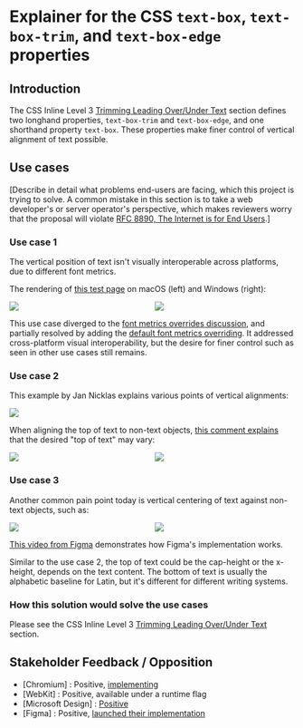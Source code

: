# Explainer for the CSS `text-box`, `text-box-trim`, and `text-box-edge` properties

## Introduction

The CSS Inline Level 3
[Trimming Leading Over/Under Text](https://drafts.csswg.org/css-inline-3/#leading-trim)
section defines two longhand properties, `text-box-trim` and `text-box-edge`,
and one shorthand property `text-box`.
These properties make finer control of vertical alignment of text possible.

## Use cases

[Describe in detail what problems end-users are facing, which this project is trying to solve. A
common mistake in this section is to take a web developer's or server operator's perspective, which
makes reviewers worry that the proposal will violate [RFC 8890, The Internet is for End
Users](https://www.rfc-editor.org/rfc/rfc8890).]

### Use case 1

The vertical position of text isn't visually interoperable across platforms,
due to different font metrics.

The rendering of
[this test page](https://tobireif.com/non_site_stuff/test_case_for_font_position_report_yet_another_font/)
on macOS (left) and Windows (right):
<style>
.side-by-side {
  display: grid;
  grid-template-columns: 1fr 1fr;
  gap: 10px;
}
</style>
<p class="side-by-side">
  <img src="https://user-images.githubusercontent.com/80411/41592189-1b1b8ee4-73bc-11e8-9c21-9ff43ac2167f.png">
  <img src="https://user-images.githubusercontent.com/80411/41592204-25a82ae8-73bc-11e8-818d-d64216d9c480.png">
</p>

This use case diverged to
the [font metrics overrides discussion](https://github.com/w3c/csswg-drafts/issues/4792),
and partially resolved by adding
the [default font metrics overriding](https://drafts.csswg.org/css-fonts/#font-metrics-override-desc).
It addressed cross-platform visual interoperability,
but the desire for finer control such as seen in other use cases still remains.

### Use case 2

This example by Jan Nicklas explains various points of vertical alignments:
<p>
  <img src="https://lists.w3.org/Archives/Public/www-archive/2018Oct/att-0007/cgikdonhiondpafc.png">
</p>

When aligning the top of text to non-text objects,
[this comment explains](https://github.com/w3c/csswg-drafts/issues/3240#issuecomment-737374575) that
the desired "top of text" may vary:
<p class="side-by-side">
  <img src="https://user-images.githubusercontent.com/10702/100905587-89817b80-34c8-11eb-8454-57f48cdc2b00.gif">
  <img src="https://camo.githubusercontent.com/5776b249db46310818b54c8627639b90b5af53effc76a307bcd95dd1c6bd4cb1/68747470733a2f2f692e696d6775722e636f6d2f36416664496e6f2e706e67">
</p>

### Use case 3

Another common pain point today is vertical centering of text against non-text objects, such as:

<p class="side-by-side">
  <img src="https://camo.githubusercontent.com/6d251f2f9069238b80100319e95198207f58cf12cd593fed4765808a36e7cee7/68747470733a2f2f692e696d6775722e636f6d2f34514e4e6972582e706e67">
  <img src="https://user-images.githubusercontent.com/709153/47383751-38341a80-d6ba-11e8-8cc6-cde2417f0574.png">
</p>

[This video from Figma](https://x.com/figma/status/1640750882613493760)
demonstrates how Figma's implementation works.

Similar to the use case 2, the top of text could be the cap-height or the x-height,
depends on the text content.
The bottom of text is usually the alphabetic baseline for Latin,
but it's different for different writing systems.

### How this solution would solve the use cases

Please see the CSS Inline Level 3
[Trimming Leading Over/Under Text](https://drafts.csswg.org/css-inline-3/#leading-trim) section.

## Stakeholder Feedback / Opposition

- [Chromium] : Positive, [implementing](https://crbug.com/40254880)
- [WebKit] : Positive, available under a runtime flag
- [Microsoft Design] : [Positive](https://medium.com/microsoft-design/leading-trim-the-future-of-digital-typesetting-d082d84b202)
- [Figma] : Positive, [launched their implementation](https://forum.figma.com/t/launched-leading-trim/27039)
